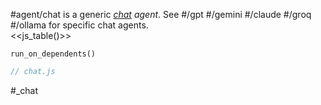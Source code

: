 #agent/chat is a generic _[chat](#chat) agent_. See #/gpt #/gemini #/claude #/groq #/ollama for specific chat agents.  
<<js_table()>>

```js:js_input_removed
run_on_dependents()
```

```js_removed:chat.js
// chat.js
```

#_chat